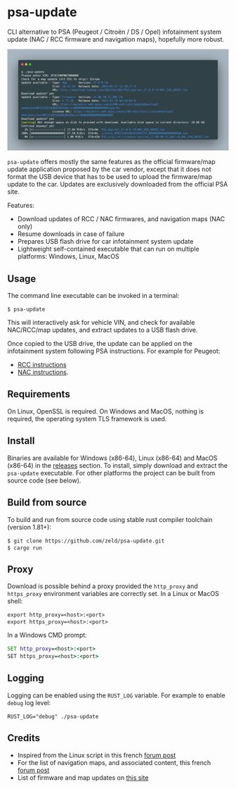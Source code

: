 # psa-update

CLI alternative to PSA (Peugeot / Citroën / DS / Opel) infotainment system update (NAC / RCC firmware and navigation maps),
hopefully more robust.

![Screenshot](screenshot.png)

`psa-update` offers mostly the same features as the official firmware/map update application proposed by the car vendor,
except that it does not format the USB device that has to be used to upload the firmware/map update to the car. Updates
are exclusively downloaded from the official PSA site.

Features:
- Download updates of RCC / NAC firmwares, and navigation maps (NAC only)
- Resume downloads in case of failure
- Prepares USB flash drive for car infotainment system update
- Lightweight self-contained executable that can run on multiple platforms: Windows, Linux, MacOS

## Usage

The command line executable can be invoked in a terminal:
```shell
$ psa-update
```
This will interactively ask for vehicle VIN, and check for available NAC/RCC/map updates, and extract updates to a USB flash drive.

Once copied to the USB drive, the update can be applied on the infotainment system following PSA instructions.
For example for Peugeot:
- [RCC instructions](https://media-ct-ndp.peugeot.com/file/38/2/map-software-rcc-en.632382.pdf)
- [NAC instructions](https://media-ct-ndp.peugeot.com/file/38/0/map-software-nac-en.632380.pdf).

## Requirements

On Linux, OpenSSL is required. On Windows and MacOS, nothing is required, the operating system TLS framework is used.

## Install

Binaries are available for Windows (x86-64), Linux (x86-64) and MacOS (x86-64) in the [releases](https://github.com/zeld/psa-update/releases) section.
To install, simply download and extract the `psa-update` executable.
For other platforms the project can be built from source code (see below).

## Build from source

To build and run from source code using stable rust compiler toolchain (version 1.81+):
```shell
$ git clone https://github.com/zeld/psa-update.git
$ cargo run
```

## Proxy

Download is possible behind a proxy provided the `http_proxy` and `https_proxy` environment variables are correctly set.
In a Linux or MacOS shell:
```shell
export http_proxy=<host>:<port>
export https_proxy=<host>:<port>
```
In a Windows CMD prompt:
```cmd
SET http_proxy=<host>:<port>
SET https_proxy=<host>:<port>
```

## Logging

Logging can be enabled using the `RUST_LOG` variable. For example to enable `debug` log level:
```shell
RUST_LOG="debug" ./psa-update
```

## Credits

- Inspired from the Linux script in this french [forum post](https://www.forum-peugeot.com/Forum/threads/app-peugeot-update-logiciel-alternatif-multi-os-v1-5-26-08-2021.119707/)
- For the list of navigation maps, and associated content, this french [forum post](https://forum-auto.caradisiac.com/topic/129967-le-nac-du-3008-ii-et-de-tous-les-v%C3%A9hicules-psa-lisez-en-premier-la-page-n%C2%B012/)
- List of firmware and map updates on [this site](https://sites.google.com/view/nac-rcc/)
